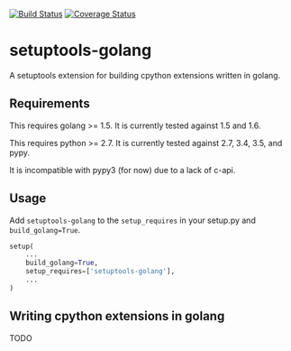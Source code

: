 [![Build Status](https://travis-ci.org/asottile/setuptools-golang.svg?branch=master)](https://travis-ci.org/asottile/setuptools-golang)
[![Coverage Status](https://img.shields.io/coveralls/asottile/setuptools-golang.svg?branch=master)](https://coveralls.io/r/asottile/setuptools-golang)

setuptools-golang
=================

A setuptools extension for building cpython extensions written in golang.

## Requirements

This requires golang >= 1.5.  It is currently tested against 1.5 and 1.6.

This requires python >= 2.7.  It is currently tested against 2.7, 3.4, 3.5,
and pypy.

It is incompatible with pypy3 (for now) due to a lack of c-api.

## Usage

Add `setuptools-golang` to the `setup_requires` in your setup.py and
`build_golang=True`.

```python
setup(
    ...
    build_golang=True,
    setup_requires=['setuptools-golang'],
    ...
)
```

## Writing cpython extensions in golang

TODO
